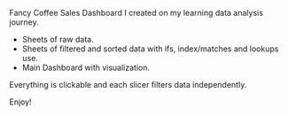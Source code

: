 Fancy Coffee Sales Dashboard I created on my learning data analysis journey.

* Sheets of raw data.
* Sheets of filtered and sorted data with ifs, index/matches and lookups use.
* Main Dashboard with visualization.

Everything is clickable and each slicer filters data independently.

Enjoy!
